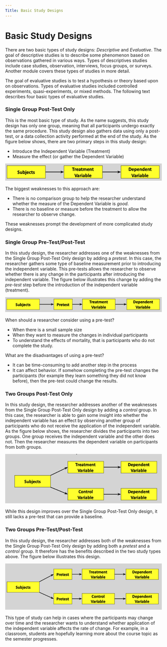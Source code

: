 ```yaml
---
Title: Basic Study Designs
---
```


# Basic Study Designs
There are two basic types of study designs: *Descriptive* and *Evaluative*. The goal of descriptive studies is to describe some phenomenon based on observations gathered in various ways. Types of descriptives studies include case studies, observation, interviews, focus groups, or surveys. Another module covers these types of studies in more detail.

The goal of evaluative studies is to test a hypothesis or theory based upon on observations. Types of evaluative studies included controlled experiments, quasi-experiments, or mixed methods. The following text describes four basic types of evaluative studies.


### Single Group Post-Test Only
This is the most basic type of study. As the name suggests, this study design has only one group, meaning that all participants undergo exactly the same procedure. This study design also gathers data using only a post-test, or a data collection activity performed at the end of the study. As the figure below shows, there are two primary steps in this study design:
- Introduce the Independent Variable (Treatment)
- Measure the effect (or gather the Dependent Variable)

![single-group-post](/img/studydesign/single-group-post.png)

The biggest weaknesses to this approach are:
- There is no comparison group to help the researcher understand whether the measure of the Dependent Variable is _good_.
- There is no baseline or measure before the treatment to allow the researcher to observe change.

These weaknesses prompt the development of more complicated study designs.

### Single Group Pre-Test/Post-Test
In this study design, the researcher addresses one of the weaknesses from the Single Group Post-Test Only design by adding a _pretest_. In this case, the researcher gathers some type of baseline measurement prior to introducing the independent variable. This pre-tests allows the researcher to observe whether there is any change in the participants after introducing the independent variable. The figure below illustrates this change by adding the _pre-test_ step before the introduction of the independent variable (treatment).

![single-group-pre-post](/img/studydesign/single-group-pre-post.png)

When should a researcher consider using a pre-test?
- When there is a small sample size
- When they want to measure the changes in individual participants
- To understand the effects of mortality, that is participants who do not complete the study.

What are the disadvantages of using a pre-test?
- It can be time-consuming to add another step in the process
- It can affect behavior. If somehow completing the pre-test changes the participants (for example they learn something they did not know before), then the pre-test could change the results.

### Two Groups Post-Test Only
In this study design, the researcher addresses another of the weaknesses from the Single Group Post-Test Only design by adding a _control_ group. In this case, the researcher is able to gain some insight into whether the independent variable has an effect by observing another group of participants who do not receive the application of the independent variable. As the figure below shows, the researcher divides the participants into two groups. One group receives the independent variable and the other does not. Then the researcher measures the dependent variable on participants from both groups.

![two-group-post](/img/studydesign/two-group-post.png)

While this design improves over the Single Group Post-Test Only design, it still lacks a pre-test that can provide a baseline.

### Two Groups Pre-Test/Post-Test
In this study design, the researcher addresses both of the weaknesses from the Single Group Post-Test Only design by adding both a _pretest_ and a _control_ group. It therefore has the benefits described in the two study types above. The figure below illustrates this design.

![two-group-pre-post](/img/studydesign/two-group-pre-post.png)

This type of study can help in cases where the participants may change over time and the researcher wants to understand whether application of the independent variable affects the rate of change. For example, in a classroom, students are hopefully learning more about the course topic as the semester progresses.
